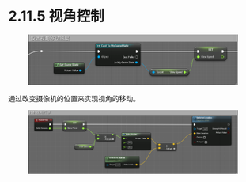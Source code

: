 # 2.11.5 视角控制

<figure><img src="../../../.gitbook/assets/image (117).png" alt=""><figcaption></figcaption></figure>

通过改变摄像机的位置来实现视角的移动。

<figure><img src="../../../.gitbook/assets/image (416).png" alt=""><figcaption></figcaption></figure>
